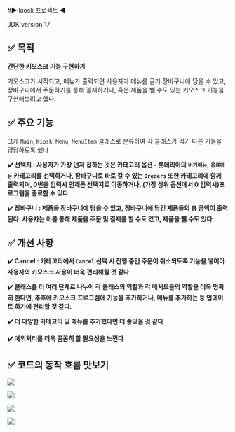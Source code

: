 #▶ kiosk 프로젝트 ◀

JDK version 17

## ✅ 목적

**간단한 키오스크 기능 구현하기**

키오스크가 시작되고, 메뉴가 출력되면 사용자가 메뉴를 골라 장바구니에 담을 수 있고, 장바구니에서 주문하기를 통해 결제하거나, 혹은 제품을 뺄 수도 있는 키오스크 기능을 구현해보려고 했다.

## ✅ 주요 기능

크게 `Main`, `Kiosk`, `Menu`, `MenuItem` 클래스로 분류하여 각 클래스가 각기 다른 기능을 담당하도록 했다

**✔️ 선택지 : 사용자가 가장 먼저 접하는 것은 카테고리 옵션 - 롯데리아의 `버거메뉴`, `음료메뉴` 카테고리를 선택하거나, 장바구니로 바로 갈 수 있는 `Oreders` 또한 카테고리에 함께 출력되며, 0번을 입력시 언제든 선택지로 이동하거나, (가장 상위 옵션에서 0 입력시)프로그램을 종료할 수 있다.**

**✔️ 장바구니 : 제품을 장바구니에 담을 수 있고, 잠바구니에 담긴 제품들의 총 금액이 출력된다. 사용자는 이를 통해 제품을 주문 및 결제를 할 수도 있고, 제품을 뺄 수도 있다.**

## ✅ 개선 사항

**✔️ Cancel : 카테고리에서 `Cancel` 선택 시 진행 중인 주문이 취소되도록 기능을 넣어야 사용자의 키오스크 사용이 더욱 편리해질 것 같다.**

**✔️ 클래스를 더 여러 단계로 나누어 각 클래스의 역할과 각 메서드들의 역할을 더욱 명확히 한다면, 추후에 키오스크 프로그램에 기능을 추가하거나, 메뉴를 추가하는 등 업데이트 하기에 편리할 것 같다.**

**✔️ 더 다양한 카테고리 및 메뉴를 추가했다면 더 좋았을 것 같다**

**✔️ 예외처리를 더욱 꼼꼼히 할 필요성을 느낀다**

## ✅ 코드의 동작 흐름 맛보기

![](https://velog.velcdn.com/images/jess_kim/post/84c3a73f-5296-42f6-a093-52ea132741ae/image.png)

![](https://velog.velcdn.com/images/jess_kim/post/390345d5-62b0-4963-a72f-65a0b23ad473/image.png)

![](https://velog.velcdn.com/images/jess_kim/post/5d85dc3c-2aa0-4206-a3d9-16dddfbd30ec/image.png)

![](https://velog.velcdn.com/images/jess_kim/post/8443dd63-03a7-4f89-8b08-bf52efce5b52/image.png)
